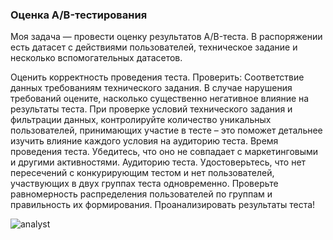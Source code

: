 ### Оценка A/B-тестирования

Моя задача — провести оценку результатов A/B-теста. В распоряжении есть датасет с действиями пользователей, техническое задание и несколько вспомогательных датасетов.

Оценить корректность проведения теста. Проверить:
Соответствие данных требованиям технического задания. В случае нарушения требований оцените, насколько существенно негативное влияние на результаты теста. При проверке условий технического задания и фильтрации данных, контролируйте количество уникальных пользователей, принимающих участие в тесте – это поможет детальнее изучить влияние каждого условия на аудиторию теста.
Время проведения теста. Убедитесь, что оно не совпадает с маркетинговыми и другими активностями.
Аудиторию теста. Удостоверьтесь, что нет пересечений с конкурирующим тестом и нет пользователей, участвующих в двух группах теста одновременно. Проверьте равномерность распределения пользователей по группам и правильность их формирования.
Проанализировать результаты теста!



![analyst](https://user-images.githubusercontent.com/119577732/233938200-bf7c7882-711f-42b6-84be-06fb342955b2.jpg)
